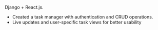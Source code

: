 Django + React.js.
- Created a task manager with authentication and CRUD operations. 
- Live updates and user-specific task views for better usability
